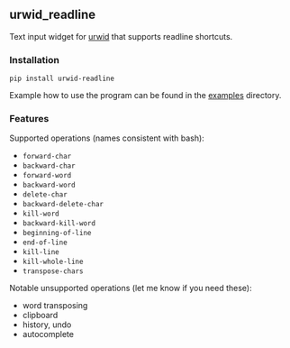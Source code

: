 urwid_readline
----

Text input widget for [urwid](https://github.com/urwid/urwid) that supports
readline shortcuts.

### Installation

`pip install urwid-readline`

Example how to use the program can be found in the
[examples](https://github.com/rr-/urwid_readline/blob/master/examples/)
directory.

### Features

Supported operations (names consistent with bash):

- `forward-char`
- `backward-char`
- `forward-word`
- `backward-word`
- `delete-char`
- `backward-delete-char`
- `kill-word`
- `backward-kill-word`
- `beginning-of-line`
- `end-of-line`
- `kill-line`
- `kill-whole-line`
- `transpose-chars`

Notable unsupported operations (let me know if you need these):

- word transposing
- clipboard
- history, undo
- autocomplete
